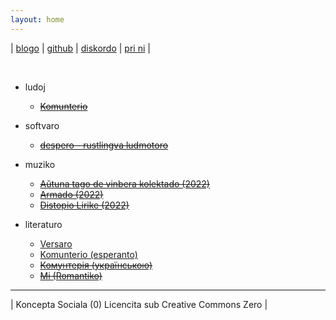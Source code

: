 ```yaml
---
layout: home
---
```

| [blogo](blogo) | [github](https://github.com/konceptosociala/) | [diskordo](https://discord.gg/hePDZtgEMX) | [pri ni](pri-ni) |

<br>
	
* ludoj
	* [~~Komunterio~~](#)

* softvaro
	* [~~despero - rustlingva ludmotoro~~](despero)
	
* muziko
	* [~~Aŭtuna tago de vinbera kolektado (2022)~~](#)
	* [~~Armado (2022)~~](#)
	* [~~Distopio Lirike (2022)~~](#)

* literaturo
	* [Versaro](versaro)
	* [Komunterio (esperanto)](libroj/komunterio)
	* [~~Комунтерія (українською)~~](libroj/комунтерія)
	* [~~Mi (Romantiko)~~](libroj/mi-romantiko)

---

| Koncepta Sociala (0) Licencita sub Creative Commons Zero |
